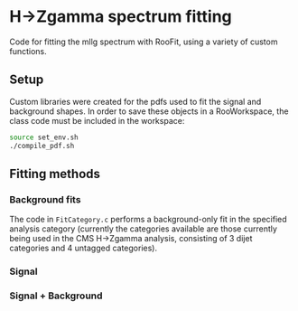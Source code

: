 H->Zgamma spectrum fitting
========

Code for fitting the mllg spectrum with RooFit, using a variety of custom functions.

## Setup

Custom libraries were created for the pdfs used to fit the signal and background shapes. In order to save these objects in a RooWorkspace, the class code must be included in the workspace:

~~~~bash
source set_env.sh
./compile_pdf.sh
~~~~

## Fitting methods

### Background fits

The code in `FitCategory.c` performs a background-only fit in the specified analysis category (currently the categories available are those currently being used in the CMS H->Zgamma analysis, consisting of 3 dijet categories and 4 untagged categories).

### Signal


### Signal + Background 

